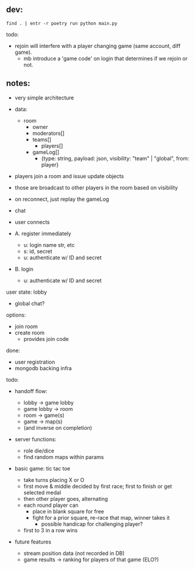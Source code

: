 ## dev:

`find . | entr -r poetry run python main.py`

todo:
- rejoin will interfere with a player changing game (same account, diff game).
  - mb introduce a 'game code' on login that determines if we rejoin or not.

## notes:

- very simple architecture

- data:
  - room
    - owner
    - moderators[]
    - teams[]
      - players[]
    - gameLog[]
      - {type: string, payload: json, visibility: "team" | "global", from: player}

- players join a room and issue update objects
- those are broadcast to other players in the room based on visibility
- on reconnect, just replay the gameLog
- chat


- user connects
- A. register immediately
  - u: login name str, etc
  - s: id, secret
  - u: authenticate w/ ID and secret
- B. login
  - u: authenticate w/ ID and secret

user state: lobby
- global chat?

options:
- join room
- create room
  - provides join code



done:

- user registration
- mongodb backing infra

todo:

- handoff flow:
  - lobby -> game lobby
  - game lobby -> room
  - room -> game(s)
  - game -> map(s)
  - (and inverse on completion)


- server functions:
  - role die/dice
  - find random maps within params


- basic game: tic tac toe
  - take turns placing X or O
  - first move & middle decided by first race; first to finish or get selected medal
  - then other player goes, alternating
  - each round player can
    - place in blank square for free
    - fight for a prior square, re-race that map, winner takes it
      - possible handicap for challenging player?
  - first to 3 in a row wins




- future features
  - stream position data (not recorded in DB)
  - game results -> ranking for players of that game (ELO?)
